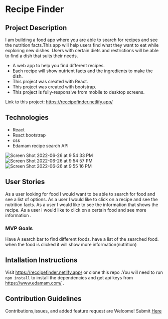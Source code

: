 # Recipe Finder

## Project Description 
I am building a food app where you are able to search for recipes and see the nutrition facts.This app will help users find what they want to eat while exploring new dishes. Users with certain diets and restrictions will be able to find a dish that suits their needs.
* A web app to help you find different recipes.
* Each recipe will show nutrient facts and the ingredients to make the dish.
* This project was created with React.
* This project was created with bootstrap.
* This project is fully-responsive from mobile to desktop screens. 

Link to this project: https://reccipefinder.netlify.app/
## Technologies
 * React
 * React bootstrap
 * css
 * Edamam recipe search API

![Screen Shot 2022-06-26 at 9 54 33 PM](https://user-images.githubusercontent.com/74582512/175863421-c9a4eee6-e7bc-4993-8fb2-d8fb95f7f5ae.png)
![Screen Shot 2022-06-26 at 9 54 57 PM](https://user-images.githubusercontent.com/74582512/175863429-f70447cb-9dac-4dd3-ae4c-7e00d2c004f8.png)
![Screen Shot 2022-06-26 at 9 55 16 PM](https://user-images.githubusercontent.com/74582512/175863435-b374eacf-6df0-4181-8420-593399eecc76.png)

## User Stories
As a user looking for food I would want to be able to search for food and see a list of options.
As a user I would like to click on a recipe and see the nutrition facts.
As a user I would like to see the information that shows the recipe.
As a user i would like to click on a certain food and see more information .
### MVP Goals
Have A search bar to find different foods.
have a list of the searched food.
when the food is clicked it will show more information(nutrition)
## Intallation Instructions
Visit https://reccipefinder.netlify.app/ or clone this repo .You will need to run `npm install` to install the dependencies and get api keys from https://www.edamam.com/ .
## Contribution Guidelines

Contributions,issues, and added feature request are Welcome!
Submit [Here](https://github.com/blees12345/Recipe-finder/issues) 
